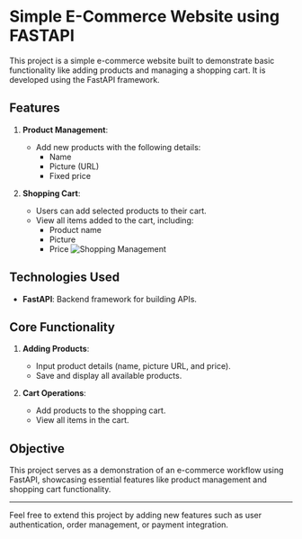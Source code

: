 # Simple E-Commerce Website using FASTAPI

This project is a simple e-commerce website built to demonstrate basic functionality like adding products and managing a shopping cart. It is developed using the FastAPI framework.

## Features

1. **Product Management**:
   - Add new products with the following details:
     - Name
     - Picture (URL)
     - Fixed price
       

2. **Shopping Cart**:
   - Users can add selected products to their cart.
   - View all items added to the cart, including:
     - Product name
     - Picture
     - Price
   ![Shopping Management](https://github.com/user-attachments/assets/e23b7fae-8770-49c0-b92b-ed48b1bb3eeb)


## Technologies Used

- **FastAPI**: Backend framework for building APIs.

## Core Functionality

1. **Adding Products**:
   - Input product details (name, picture URL, and price).
   - Save and display all available products.

2. **Cart Operations**:
   - Add products to the shopping cart.
   - View all items in the cart.

## Objective

This project serves as a demonstration of an e-commerce workflow using FastAPI, showcasing essential features like product management and shopping cart functionality.

---

Feel free to extend this project by adding new features such as user authentication, order management, or payment integration.
